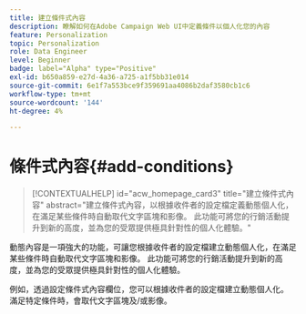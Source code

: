 ```yaml
---
title: 建立條件式內容
description: 瞭解如何在Adobe Campaign Web UI中定義條件以個人化您的內容
feature: Personalization
topic: Personalization
role: Data Engineer
level: Beginner
badge: label="Alpha" type="Positive"
exl-id: b650a859-e27d-4a36-a725-a1f5bb31e014
source-git-commit: 6e1f7a553bce9f359691aa4086b2daf3580cb1c6
workflow-type: tm+mt
source-wordcount: '144'
ht-degree: 4%

---
```


# 條件式內容{#add-conditions}

>[!CONTEXTUALHELP]
>id="acw_homepage_card3"
>title="建立條件式內容"
>abstract="建立條件式內容，以根據收件者的設定檔定義動態個人化，在滿足某些條件時自動取代文字區塊和影像。 此功能可將您的行銷活動提升到新的高度，並為您的受眾提供極具針對性的個人化體驗。"


動態內容是一項強大的功能，可讓您根據收件者的設定檔建立動態個人化，在滿足某些條件時自動取代文字區塊和影像。 此功能可將您的行銷活動提升到新的高度，並為您的受眾提供極具針對性的個人化體驗。

例如，透過設定條件式內容欄位，您可以根據收件者的設定檔建立動態個人化。 滿足特定條件時，會取代文字區塊及/或影像。

